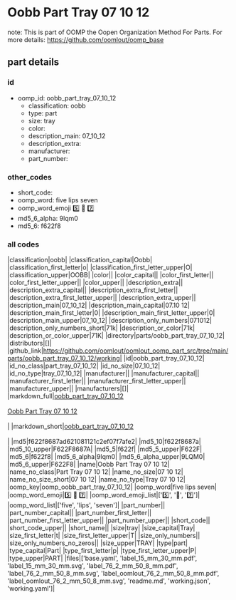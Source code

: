 # Oobb Part Tray 07 10 12  

note: This is part of OOMP the Oopen Organization Method For Parts. For more details: https://github.com/oomlout/oomp_base

##  part details





### id
* oomp_id: oobb_part_tray_07_10_12
  * classification: oobb
  * type: part
  * size: tray
  * color: 
  * description_main: 07_10_12
  * description_extra: 
  * manufacturer: 
  * part_number: 

### other_codes
* short_code: 
* oomp_word: five lips seven
* oomp_word_emoji :five: :lips: :seven:
* md5_6_alpha: 9lqm0
* md5_6: f622f8

### all codes 
|classification|oobb|
|classification_capital|Oobb|
|classification_first_letter|o|
|classification_first_letter_upper|O|
|classification_upper|OOBB|
|color||
|color_capital||
|color_first_letter||
|color_first_letter_upper||
|color_upper||
|description_extra||
|description_extra_capital||
|description_extra_first_letter||
|description_extra_first_letter_upper||
|description_extra_upper||
|description_main|07_10_12|
|description_main_capital|07.10 12|
|description_main_first_letter|0|
|description_main_first_letter_upper|0|
|description_main_upper|07_10_12|
|description_only_numbers|071012|
|description_only_numbers_short|71k|
|description_or_color|71k|
|description_or_color_upper|71K|
|directory|parts/oobb_part_tray_07_10_12|
|distributors|[]|
|github_link|https://github.com/oomlout/oomlout_oomp_part_src/tree/main/parts/oobb_part_tray_07_10_12/working|
|id|oobb_part_tray_07_10_12|
|id_no_class|part_tray_07_10_12|
|id_no_size|07_10_12|
|id_no_type|tray_07_10_12|
|manufacturer||
|manufacturer_capital||
|manufacturer_first_letter||
|manufacturer_first_letter_upper||
|manufacturer_upper||
|manufacturers|[]|
|markdown_full|[oobb_part_tray_07_10_12](https://github.com/oomlout/oomlout_oomp_part_src/tree/main/parts/oobb_part_tray_07_10_12/working)<br>[](https://github.com/oomlout/oomlout_oomp_part_src/tree/main/parts/oobb_part_tray_07_10_12/working)<br>[Oobb Part Tray 07 10 12](https://github.com/oomlout/oomlout_oomp_part_src/tree/main/parts/oobb_part_tray_07_10_12/working)<br><br>|
|markdown_short|[oobb_part_tray_07_10_12](https://github.com/oomlout/oomlout_oomp_part_src/tree/main/parts/oobb_part_tray_07_10_12/working)<br><br>|
|md5|f622f8687ad621081121c2ef07f7afe2|
|md5_10|f622f8687a|
|md5_10_upper|F622F8687A|
|md5_5|f622f|
|md5_5_upper|F622F|
|md5_6|f622f8|
|md5_6_alpha|9lqm0|
|md5_6_alpha_upper|9LQM0|
|md5_6_upper|F622F8|
|name|Oobb Part Tray 07 10 12|
|name_no_class|Part Tray 07 10 12|
|name_no_size|07 10 12|
|name_no_size_short|07 10 12|
|name_no_type|Tray 07 10 12|
|oomp_key|oomp_oobb_part_tray_07_10_12|
|oomp_word|five lips seven|
|oomp_word_emoji|:five: :lips: :seven:|
|oomp_word_emoji_list|[':five:', ':lips:', ':seven:']|
|oomp_word_list|['five', 'lips', 'seven']|
|part_number||
|part_number_capital||
|part_number_first_letter||
|part_number_first_letter_upper||
|part_number_upper||
|short_code||
|short_code_upper||
|short_name||
|size|tray|
|size_capital|Tray|
|size_first_letter|t|
|size_first_letter_upper|T|
|size_only_numbers||
|size_only_numbers_no_zeros||
|size_upper|TRAY|
|type|part|
|type_capital|Part|
|type_first_letter|p|
|type_first_letter_upper|P|
|type_upper|PART|
|files|['base.yaml', 'label_15_mm_30_mm.pdf', 'label_15_mm_30_mm.svg', 'label_76_2_mm_50_8_mm.pdf', 'label_76_2_mm_50_8_mm.svg', 'label_oomlout_76_2_mm_50_8_mm.pdf', 'label_oomlout_76_2_mm_50_8_mm.svg', 'readme.md', 'working.json', 'working.yaml']|
